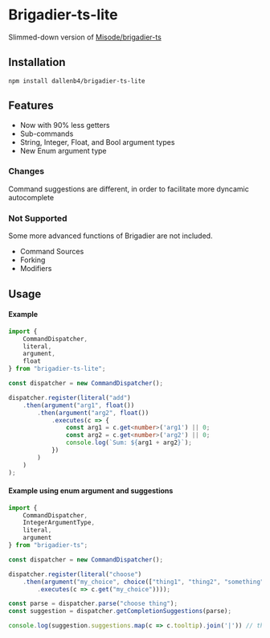 # Brigadier-ts-lite
Slimmed-down version of [Misode/brigadier-ts](https://github.com/misode/brigadier-ts)

## Installation
```
npm install dallenb4/brigadier-ts-lite
```

## Features

- Now with 90% less getters
- Sub-commands
- String, Integer, Float, and Bool argument types
- New Enum argument type

### Changes

Command suggestions are different, in order to facilitate more dyncamic autocomplete

### Not Supported

Some more advanced functions of Brigadier are not included.

- Command Sources
- Forking
- Modifiers

## Usage

#### Example
```typescript
import {
    CommandDispatcher,
    literal,
    argument,
    float
} from "brigadier-ts-lite";

const dispatcher = new CommandDispatcher();

dispatcher.register(literal("add")
    .then(argument("arg1", float())
        .then(argument("arg2", float())
            .executes(c => {
                const arg1 = c.get<number>('arg1') || 0;
                const arg2 = c.get<number>('arg2') || 0;
                console.log(`Sum: ${arg1 + arg2}`);
            })
        )
    )
);
```

#### Example using enum argument and suggestions
```ts
import {
    CommandDispatcher,
    IntegerArgumentType,
    literal,
    argument
} from "brigadier-ts";

const dispatcher = new CommandDispatcher();

dispatcher.register(literal("choose")
    .then(argument("my_choice", choice(["thing1", "thing2", "something", "else"]))
        .executes(c => c.get("my_choice"))));

const parse = dispatcher.parse("choose thing");
const suggestion = dispatcher.getCompletionSuggestions(parse);

console.log(suggestion.suggestions.map(c => c.tooltip).join('|')) // thing1 | thing2
```

